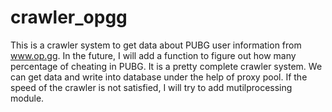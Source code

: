 # crawler_opgg
This is a crawler system to get data about PUBG user information from www.op.gg.
In the future, I will add a function to figure out how many percentage of cheating in PUBG.
It is a pretty complete crawler system. We can get data and write into database under the help of proxy pool. 
If the speed of the crawler is not satisfied, I will try to add mutilprocessing module.
